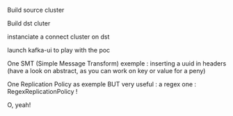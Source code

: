 Build source cluster

Build dst cluter

instanciate a connect cluster on dst

launch kafka-ui to play with the poc

One SMT (Simple Message Transform) exemple : inserting a uuid in headers (have a look on abstract, as you can work on key or value for a peny)

One Replication Policy as exemple BUT very useful : a regex one : RegexReplicationPolicy !

O, yeah!
